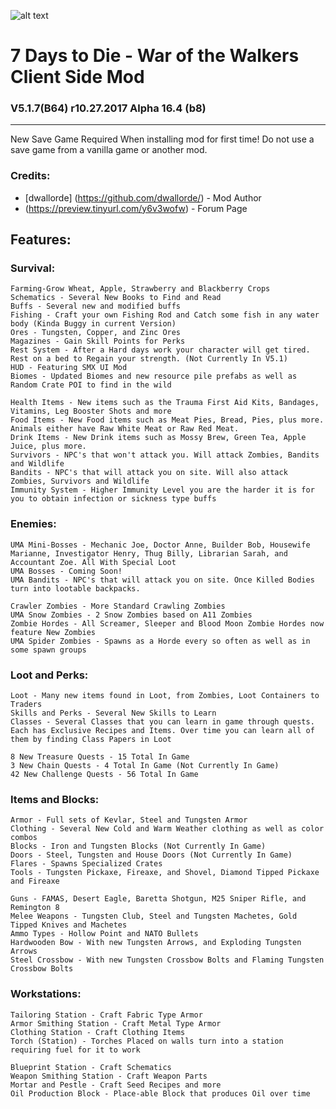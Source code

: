 ![alt text](http://i64.tinypic.com/2dkcthk.png)
# 7 Days to Die - War of the Walkers Client Side Mod
### V5.1.7(B64) r10.27.2017 Alpha 16.4 (b8)
---
New Save Game Required When installing mod for first time! Do not use a save game from a vanilla game or another mod.

### Credits:
* [dwallorde] (https://github.com/dwallorde/) - Mod Author
* (https://preview.tinyurl.com/y6v3wofw) - Forum Page

## Features:
### Survival:

    Farming-Grow Wheat, Apple, Strawberry and Blackberry Crops
    Schematics - Several New Books to Find and Read
    Buffs - Several new and modified buffs
    Fishing - Craft your own Fishing Rod and Catch some fish in any water body (Kinda Buggy in current Version)
    Ores - Tungsten, Copper, and Zinc Ores
    Magazines - Gain Skill Points for Perks
    Rest System - After a Hard days work your character will get tired. Rest on a bed to Regain your strength. (Not Currently In V5.1)
    HUD - Featuring SMX UI Mod
    Biomes - Updated Biomes and new resource pile prefabs as well as Random Crate POI to find in the wild

    Health Items - New items such as the Trauma First Aid Kits, Bandages, Vitamins, Leg Booster Shots and more
    Food Items - New Food items such as Meat Pies, Bread, Pies, plus more. Animals either have Raw White Meat or Raw Red Meat.
    Drink Items - New Drink items such as Mossy Brew, Green Tea, Apple Juice, plus more.
    Survivors - NPC's that won't attack you. Will attack Zombies, Bandits and Wildlife
    Bandits - NPC's that will attack you on site. Will also attack Zombies, Survivors and Wildlife
    Immunity System - Higher Immunity Level you are the harder it is for you to obtain infection or sickness type buffs


### Enemies:

    UMA Mini-Bosses - Mechanic Joe, Doctor Anne, Builder Bob, Housewife Marianne, Investigator Henry, Thug Billy, Librarian Sarah, and Accountant Zoe. All With Special Loot
    UMA Bosses - Coming Soon!
    UMA Bandits - NPC's that will attack you on site. Once Killed Bodies turn into lootable backpacks.

    Crawler Zombies - More Standard Crawling Zombies
    UMA Snow Zombies - 2 Snow Zombies based on A11 Zombies
    Zombie Hordes - All Screamer, Sleeper and Blood Moon Zombie Hordes now feature New Zombies
    UMA Spider Zombies - Spawns as a Horde every so often as well as in some spawn groups


### Loot and Perks:

    Loot - Many new items found in Loot, from Zombies, Loot Containers to Traders
    Skills and Perks - Several New Skills to Learn
    Classes - Several Classes that you can learn in game through quests. Each has Exclusive Recipes and Items. Over time you can learn all of them by finding Class Papers in Loot

    8 New Treasure Quests - 15 Total In Game
    3 New Chain Quests - 4 Total In Game (Not Currently In Game)
    42 New Challenge Quests - 56 Total In Game


### Items and Blocks:

    Armor - Full sets of Kevlar, Steel and Tungsten Armor
    Clothing - Several New Cold and Warm Weather clothing as well as color combos
    Blocks - Iron and Tungsten Blocks (Not Currently In Game)
    Doors - Steel, Tungsten and House Doors (Not Currently In Game)
    Flares - Spawns Specialized Crates
    Tools - Tungsten Pickaxe, Fireaxe, and Shovel, Diamond Tipped Pickaxe and Fireaxe

    Guns - FAMAS, Desert Eagle, Baretta Shotgun, M25 Sniper Rifle, and Remington 8
    Melee Weapons - Tungsten Club, Steel and Tungsten Machetes, Gold Tipped Knives and Machetes
    Ammo Types - Hollow Point and NATO Bullets
    Hardwooden Bow - With new Tungsten Arrows, and Exploding Tungsten Arrows
    Steel Crossbow - With new Tungsten Crossbow Bolts and Flaming Tungsten Crossbow Bolts


### Workstations:

    Tailoring Station - Craft Fabric Type Armor
    Armor Smithing Station - Craft Metal Type Armor
    Clothing Station - Craft Clothing Items
    Torch (Station) - Torches Placed on walls turn into a station requiring fuel for it to work

    Blueprint Station - Craft Schematics
    Weapon Smithing Station - Craft Weapon Parts
    Mortar and Pestle - Craft Seed Recipes and more
    Oil Production Block - Place-able Block that produces Oil over time
